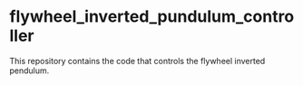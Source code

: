 # flywheel_inverted_pundulum_controller

This repository contains the code that controls the flywheel inverted pendulum.
